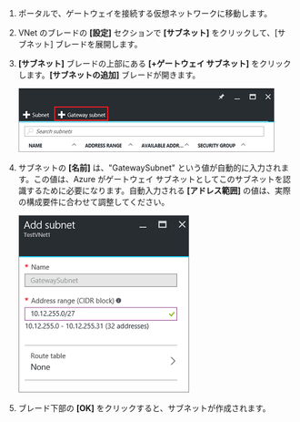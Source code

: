 1. ポータルで、ゲートウェイを接続する仮想ネットワークに移動します。
2. VNet のブレードの **[設定]** セクションで **[サブネット]** をクリックして、[サブネット] ブレードを展開します。
3. **[サブネット]** ブレードの上部にある **[+ゲートウェイ サブネット]** をクリックします。**[サブネットの追加]** ブレードが開きます。
   
    ![Add the gateway subnet](./media/vpn-gateway-add-gwsubnet-rm-portal-include/newgwsubnet450.png "Add the gateway subnet")
4. サブネットの **[名前]** は、"GatewaySubnet" という値が自動的に入力されます。この値は、Azure がゲートウェイ サブネットとしてこのサブネットを認識するために必要になります。自動入力される **[アドレス範囲]** の値は、実際の構成要件に合わせて調整してください。
   
    ![Adding the subnet](./media/vpn-gateway-add-gwsubnet-rm-portal-include/addgwsubnet300.png "Adding the subnet")
5. ブレード下部の **[OK]** をクリックすると、サブネットが作成されます。

<!---HONumber=AcomDC_1005_2016-->